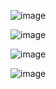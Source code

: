 
![image](https://github.com/phucbaba/phuc/assets/162242999/57602676-13b6-48ad-ac2d-2676a248f053)


![image](https://github.com/phucbaba/phuc/assets/162242999/9b888f07-16a9-49f4-95ec-6dc1aa91b734)

![image](https://github.com/phucbaba/phuc/assets/162242999/6974676a-13a6-4093-86cc-b3fae7472cfe)

![image](https://github.com/phucbaba/phuc/assets/162242999/fbce9594-9ceb-49b3-b7af-602c4fcbdada)
